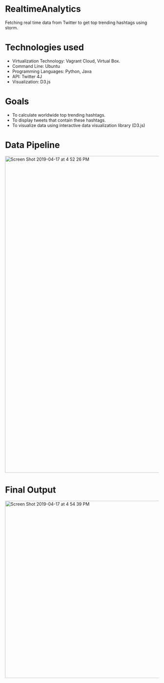 # RealtimeAnalytics
Fetching real time data from Twitter to get top trending hashtags using storm.

# Technologies used
- Virtualization Technology: Vagrant Cloud, Virtual Box.
- Command Line: Ubuntu
- Programming Languages: Python, Java
- API: Twitter 4J
- Visualization: D3.js


# Goals
- To calculate worldwide top trending hashtags.
- To display tweets that contain these hashtags.
- To visualize data using interactive data visualization library (D3.js)

# Data Pipeline

<img width="1038" alt="Screen Shot 2019-04-17 at 4 52 26 PM" src="https://user-images.githubusercontent.com/26671243/56316687-52aef400-6131-11e9-86c6-6f1024e50617.png">

# Final Output

<img width="581" alt="Screen Shot 2019-04-17 at 4 54 39 PM" src="https://user-images.githubusercontent.com/26671243/56316765-8722b000-6131-11e9-9593-6bf0e6c37ba5.png">






